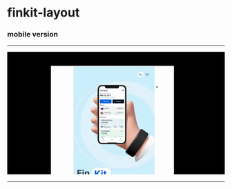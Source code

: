 # finkit-layout

### mobile version 
___

![image](https://github.com/AntonAAFirst/finkit-layout/blob/main/readme-viedos/finkit.gif)

___
